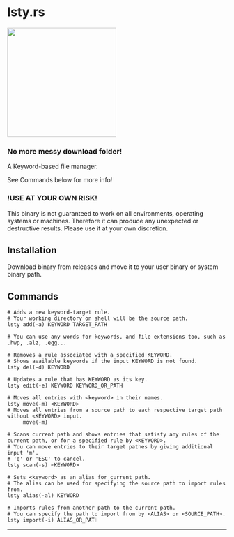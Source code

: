 # lsty.rs
<img src="https://github.com/isemae/lsty/assets/55517023/aac9dba7-00bc-4a2e-95d9-dc0efe9a6bce" height="250">

### No more messy download folder!


A Keyword-based file manager.


See Commands below for more info!


### !USE AT YOUR OWN RISK!
This binary is not guaranteed to work on all environments, operating systems or machines.
Therefore it can produce any unexpected or destructive results. Please use it at your own discretion.



## Installation
Download binary from releases and move it to your user binary or system binary path.



## Commands


```shell
# Adds a new keyword-target rule.
# Your working directory on shell will be the source path.
lsty add(-a) KEYWORD TARGET_PATH

# You can use any words for keywords, and file extensions too, such as .hwp, .alz, .egg...
```

```shell
# Removes a rule associated with a specified KEYWORD.
# Shows available keywords if the input KEYWORD is not found.
lsty del(-d) KEYWORD
```

```shell
# Updates a rule that has KEYWORD as its key.
lsty edit(-e) KEYWORD KEYWORD_OR_PATH
```

```shell
# Moves all entries with <keyword> in their names.
lsty move(-m) <KEYWORD>
# Moves all entries from a source path to each respective target path without <KEYWORD> input.
     move(-m)
```

```shell
# Scans current path and shows entries that satisfy any rules of the current path, or for a specified rule by <KEYWORD>.
# You can move entries to their target pathes by giving additional input 'm'.
# 'q' or 'ESC' to cancel.
lsty scan(-s) <KEYWORD>
```

```shell
# Sets <keyword> as an alias for current path.
# The alias can be used for specifying the source path to import rules from. 
lsty alias(-al) KEYWORD
```

```shell
# Imports rules from another path to the current path.
# You can specify the path to import from by <ALIAS> or <SOURCE_PATH>.
lsty import(-i) ALIAS_OR_PATH
```

---

</details>
